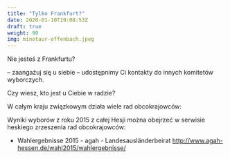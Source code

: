 ```yaml
---
title: "Tylko Frankfurt?"
date: 2020-01-10T19:08:53Z
draft: true
weight: 90
img: minotaur-offenbach.jpeg
---
```

Nie jesteś z Frankfurtu?

– zaangażuj się u siebie – udostępnimy Ci kontakty do innych komitetów wyborczych.

Czy wiesz, kto jest u Ciebie w radzie?

<!--more-->
W całym kraju związkowym działa wiele rad obcokrajowców:

Wyniki wyborów z roku 2015 z całej Hesji można obejrzeć w serwisie heskiego
zrzeszenia rad obcokrajowców:

* Wahlergebnisse 2015 - agah - Landesausländerbeirat 
  http://www.agah-hessen.de/wahl2015/wahlergebnisse/
